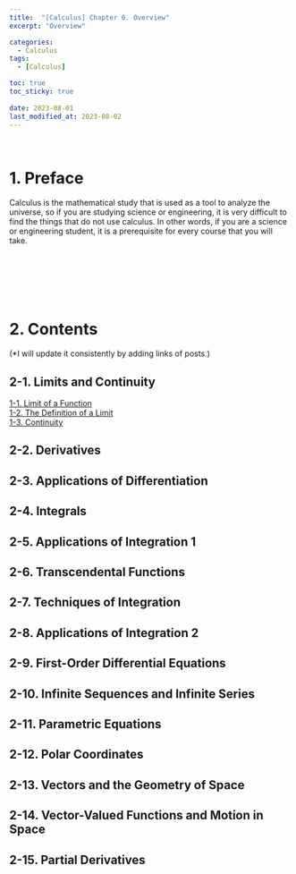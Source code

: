```yaml
---
title:  "[Calculus] Chapter 0. Overview"
excerpt: "Overview"

categories:
  - Calculus
tags:
  - [Calculus]

toc: true
toc_sticky: true
 
date: 2023-08-01
last_modified_at: 2023-08-02
---
```


&nbsp;

# 1. Preface
Calculus is the mathematical study that is used as a tool to analyze the universe, so if you are studying science or engineering, it is very difficult to find the things that do not use calculus. In other words, if you are a science or engineering student, it is a prerequisite for every course that you will take.

&nbsp;

&nbsp;

&nbsp;

# 2. Contents
(*I will update it consistently by adding links of posts.)
## 2-1. Limits and Continuity
[1-1. Limit of a Function]()\
[1-2. The Definition of a Limit]()\
[1-3. Continuity]()
## 2-2. Derivatives

## 2-3. Applications of Differentiation

## 2-4. Integrals

## 2-5. Applications of Integration 1

## 2-6. Transcendental Functions

## 2-7. Techniques of Integration

## 2-8. Applications of Integration 2

## 2-9. First-Order Differential Equations

## 2-10. Infinite Sequences and Infinite Series

## 2-11. Parametric Equations

## 2-12. Polar Coordinates

## 2-13. Vectors and the Geometry of Space

## 2-14. Vector-Valued Functions and Motion in Space

## 2-15. Partial Derivatives
&nbsp;

